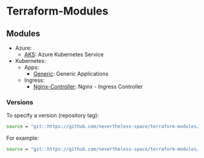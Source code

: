 # Terraform-Modules

## Modules
- Azure:
  - [AKS](azure/aks/README.md): Azure Kubernetes Service
- Kubernetes:
  - Apps:
    - [Generic](kubernetes/apps/generic/README.md): Generic Applications
  - Ingress:
    - [Nginx-Controller](kubernetes/ingress/nginx-controller/README.md): Nginx - Ingress Controller

### Versions

To specify a version (repository tag):
```bash
source = "git::https://github.com/nevertheless-space/terraform-modules//kubernetes/ingress/nginx-controller?ref=<tag>"
```

For example:
```bash
source = "git::https://github.com/nevertheless-space/terraform-modules//kubernetes/ingress/nginx-controller?ref=kubernetes/ingress/nginx-controller-X.XX.XX"
```